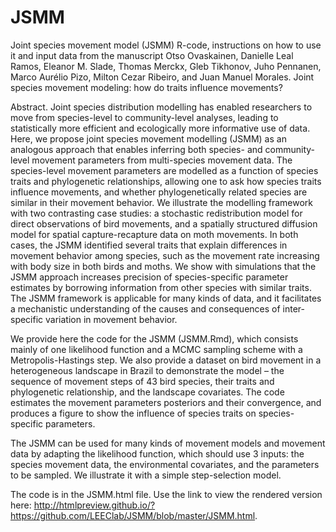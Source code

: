 # JSMM

Joint species movement model (JSMM) R-code, instructions on how to use it and input data from the manuscript Otso Ovaskainen, Danielle Leal Ramos, Eleanor M. Slade, Thomas Merckx, Gleb Tikhonov, Juho Pennanen, Marco Aurélio Pizo, Milton Cezar Ribeiro, and Juan Manuel Morales. Joint species movement modeling: how do traits influence movements?

Abstract. Joint species distribution modelling has enabled researchers to move from species-level to community-level analyses, leading to statistically more efficient and ecologically more informative use of data. Here, we propose joint species movement modelling (JSMM) as an analogous approach that enables inferring both species- and community-level movement parameters from multi-species movement data. The species-level movement parameters are modelled as a function of species traits and phylogenetic relationships, allowing one to ask how species traits influence movements, and whether phylogenetically related species are similar in their movement behavior. We illustrate the modelling framework with two contrasting case studies: a stochastic redistribution model for direct observations of bird movements, and a spatially structured diffusion model for spatial capture-recapture data on moth movements. In both cases, the JSMM identified several traits that explain differences in movement behavior among species, such as the movement rate increasing with body size in both birds and moths. We show with simulations that the JSMM approach increases precision of species-specific parameter estimates by borrowing information from other species with similar traits. The JSMM framework is applicable for many kinds of data, and it facilitates a mechanistic understanding of the causes and consequences of inter-specific variation in movement behavior.

We provide here the code for the JSMM (JSMM.Rmd), which consists mainly of one likelihood function and a MCMC sampling scheme with a Metropolis-Hastings step. We also provide a dataset on bird movement in a heterogeneous landscape in Brazil to demonstrate the model – the sequence of movement steps of 43 bird species, their traits and phylogenetic relationship, and the landscape covariates. The code estimates the movement parameters posteriors and their convergence, and produces a figure to show the influence of species traits on species-specific parameters.  
  
The JSMM can be used for many kinds of movement models and movement data by adapting the likelihood function, which should use 3 inputs: the species movement data, the environmental covariates, and the parameters to be sampled. We illustrate it with a simple step-selection model.  
  
The code is in the JSMM.html file. Use the link to view the rendered version here: http://htmlpreview.github.io/?https://github.com/LEEClab/JSMM/blob/master/JSMM.html.
